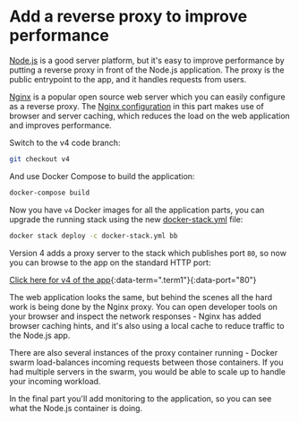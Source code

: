 # Add a reverse proxy to improve performance

[Node.js](https://nodejs.org/en/) is a good server platform, but it's easy to improve performance by putting a reverse proxy in front of the Node.js application. The proxy is the public entrypoint to the app, and it handles requests from users.

[Nginx](http://nginx.org) is a popular open source web server which you can easily configure as a reverse proxy. The [Nginx configuration](https://github.com/dockersamples/node-bulletin-board/blob/v4/bulletin-board-proxy/nginx.conf) in this part makes use of browser and server caching, which reduces the load on the web application and improves performance.

Switch to the v4 code branch:

```bash
git checkout v4
```

And use Docker Compose to build the application:

```bash
docker-compose build
```

Now you have `v4` Docker images for all the application parts, you can upgrade the running stack using the new [docker-stack.yml](https://github.com/dockersamples/node-bulletin-board/blob/v4/docker-stack.yml) file:

```bash
docker stack deploy -c docker-stack.yml bb
```

Version 4 adds a proxy server to the stack which publishes port `80`, so now you can browse to the app on the standard HTTP port:

[Click here for v4 of the app](/){:data-term=".term1"}{:data-port="80"}

The web application looks the same, but behind the scenes all the hard work is being done by the Nginx proxy. You can open developer tools on your browser and inspect the network responses - Nginx has added browser caching hints, and it's also using a local cache to reduce traffic to the Node.js app.

There are also several instances of the proxy container running - Docker swarm load-balances incoming requests between those containers. If you had multiple servers in the swarm, you would be able to scale up to handle your incoming workload.

In the final part you'll add monitoring to the application, so you can see what the Node.js container is doing.
